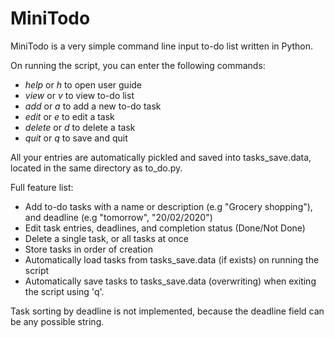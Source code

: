 # MiniTodo

MiniTodo is a very simple command line input to-do list written in Python. 

On running the script, you can enter the following commands:

- *help* or *h* to open user guide
- *view* or *v* to view to-do list
- *add* or *a* to add a new to-do task
- *edit* or *e* to edit a task
- *delete* or *d* to delete a task
- *quit* or *q* to save and quit

All your entries are automatically pickled and saved into tasks_save.data, located in the same directory as to_do.py.

Full feature list:
- Add to-do tasks with a name or description (e.g "Grocery shopping"), and deadline (e.g "tomorrow", "20/02/2020")
- Edit task entries, deadlines, and completion status (Done/Not Done)
- Delete a single task, or all tasks at once
- Store tasks in order of creation
- Automatically load tasks from tasks_save.data (if exists) on running the script
- Automatically save tasks to tasks_save.data (overwriting) when exiting the script using 'q'.

Task sorting by deadline is not implemented, because the deadline field can be any possible string. 
